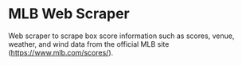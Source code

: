 # MLB Web Scraper
Web scraper to scrape box score information such as scores, venue, weather, and wind data from the official MLB site (https://www.mlb.com/scores/).
